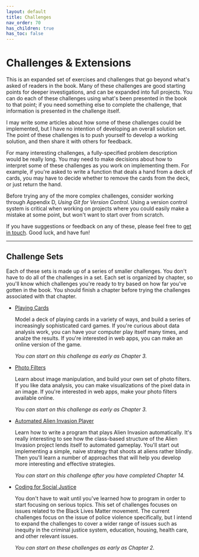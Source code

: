 ```yaml
---
layout: default
title: Challenges
nav_order: 70
has_children: true
has_toc: false
---
```


# Challenges & Extensions

This is an expanded set of exercises and challenges that go beyond what's asked of readers in the book. Many of these challenges are good starting points for deeper investigations, and can be expanded into full projects. You can do each of these challenges using what's been presented in the book to that point; if you need something else to complete the challenge, that information is presented in the challenge itself.

I may write some articles about how some of these challenges could be implemented, but I have no intention of developing an overall solution set. The point of these challenges is to push yourself to develop a working solution, and then share it with others for feedback.

For many interesting challenges, a fully-specified problem description would be really long. You may need to make decisions about how to interpret some of these challenges as you work on implementing them. For example, if you're asked to write a function that deals a hand from a deck of cards, you may have to decide whether to remove the cards from the deck, or just return the hand.

Before trying any of the more complex challenges, consider working through Appendix D, *Using Git for Version Control*. Using a version control system is critical when working on projects where you could easily make a mistake at some point, but won't want to start over from scratch.

If you have suggestions or feedback on any of these, please feel free to [get in touch](/). Good luck, and have fun!

---

## Challenge Sets

Each of these sets is made up of a series of smaller challenges. You don't have to do all of the challenges in a set. Each set is organized by chapter, so you'll know which challenges you're ready to try based on how far you've gotten in the book. You should finish a chapter before trying the challenges associated with that chapter.

- [Playing Cards](../playing_cards/)

    Model a deck of playing cards in a variety of ways, and build a series of increasingly sophisticated card games. If you're curious about data analysis work, you can have your computer play itself many times, and analze the results. If you're interested in web apps, you can make an online version of the game.

    *You can start on this challenge as early as Chapter 3.*

- [Photo Filters](../photo_filters/)

    Learn about image manipulation, and build your own set of photo filters. If you like data analysis, you can make visualizations of the pixel data in an image. If you're interested in web apps, make your photo filters available online.

    *You can start on this challenge as early as Chapter 3.*

- [Automated Alien Invasion Player](../ai_player/)

    Learn how to write a program that plays Alien Invasion automatically. It's really interesting to see how the class-based structure of the Alien Invasion project lends itself to automated gameplay. You'll start out implementing a simple, naive strategy that shoots at aliens rather blindly. Then you'll learn a number of approaches that will help you develop more interesting and effective strategies.

    *You can start on this challenge after you have completed Chapter 14.*

- [Coding for Social Justice](../coding_for_social_justice/)

    You don't have to wait until you've learned how to program in order to start focusing on serious topics. This set of challenges focuses on issues related to the Black Lives Matter movement. The current challenges focus on the issue of police violence specifically, but I intend to expand the challenges to cover a wider range of issues such as inequity in the criminal justice system, education, housing, health care, and other relevant issues.

    *You can start on these challenges as early as Chapter 2.*